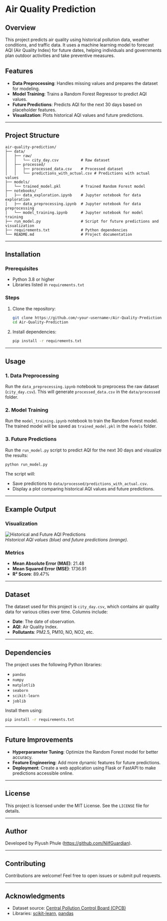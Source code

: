 # Air Quality Prediction

## Overview
This project predicts air quality using historical pollution data, weather conditions, and traffic data. It uses a machine learning model to forecast AQI (Air Quality Index) for future dates, helping individuals and governments plan outdoor activities and take preventive measures.

## Features
- **Data Preprocessing**: Handles missing values and prepares the dataset for modeling.
- **Model Training**: Trains a Random Forest Regressor to predict AQI values.
- **Future Predictions**: Predicts AQI for the next 30 days based on placeholder features.
- **Visualization**: Plots historical AQI values and future predictions.

---

## Project Structure
```
air-quality-prediction/
├── data/
│   ├── raw/
│   │   └── city_day.csv          # Raw dataset
│   ├── processed/
│   │   ├── processed_data.csv    # Processed dataset
│   │   └── predictions_with_actual.csv # Predictions with actual values
├── models/
│   └── trained_model.pkl         # Trained Random Forest model
├── notebooks/
│   ├── data_exploration.ipynb    # Jupyter notebook for data exploration
│   ├── data_preprocessing.ipynb  # Jupyter notebook for data preprocessing
│   └── model_training.ipynb      # Jupyter notebook for model training
├── run_model.py                  # Script for future predictions and visualization
├── requirements.txt              # Python dependencies
└── README.md                     # Project documentation
```

---

## Installation

### Prerequisites
- Python 3.8 or higher
- Libraries listed in `requirements.txt`

### Steps
1. Clone the repository:
   ```bash
   git clone https://github.com/<your-username>/Air-Quality-Prediction.git
   cd Air-Quality-Prediction
   ```
2. Install dependencies:
   ```bash
   pip install -r requirements.txt
   ```

---

## Usage

### 1. **Data Preprocessing**
Run the `data_preprocessing.ipynb` notebook to preprocess the raw dataset (`city_day.csv`). This will generate `processed_data.csv` in the `data/processed` folder.

### 2. **Model Training**
Run the `model_training.ipynb` notebook to train the Random Forest model. The trained model will be saved as `trained_model.pkl` in the `models` folder.

### 3. **Future Predictions**
Run the `run_model.py` script to predict AQI for the next 30 days and visualize the results:
```bash
python run_model.py
```
The script will:
- Save predictions to `data/processed/predictions_with_actual.csv`.
- Display a plot comparing historical AQI values and future predictions.

---

## Example Output

### Visualization
![Historical and Future AQI Predictions](https://via.placeholder.com/800x400.png)  
*Historical AQI values (blue) and future predictions (orange).*

### Metrics
- **Mean Absolute Error (MAE)**: 21.48
- **Mean Squared Error (MSE)**: 1736.91
- **R² Score**: 89.47%

---

## Dataset
The dataset used for this project is `city_day.csv`, which contains air quality data for various cities over time. Columns include:
- **Date**: The date of observation.
- **AQI**: Air Quality Index.
- **Pollutants**: PM2.5, PM10, NO, NO2, etc.

---

## Dependencies
The project uses the following Python libraries:
- `pandas`
- `numpy`
- `matplotlib`
- `seaborn`
- `scikit-learn`
- `joblib`

Install them using:
```bash
pip install -r requirements.txt
```

---

## Future Improvements
- **Hyperparameter Tuning**: Optimize the Random Forest model for better accuracy.
- **Feature Engineering**: Add more dynamic features for future predictions.
- **Deployment**: Create a web application using Flask or FastAPI to make predictions accessible online.

---

## License
This project is licensed under the MIT License. See the `LICENSE` file for details.

---

## Author
Developed by Piyush Phule (https://github.com/NilfGuardian).

---

## Contributing
Contributions are welcome! Feel free to open issues or submit pull requests.

---

## Acknowledgments
- Dataset source: [Central Pollution Control Board (CPCB)](https://cpcb.nic.in/)
- Libraries: [scikit-learn](https://scikit-learn.org/), [pandas](https://pandas.pydata.org/)
